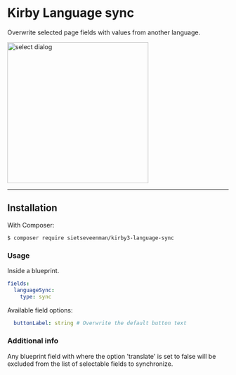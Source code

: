 # Kirby Language sync

Overwrite selected page fields with values from another language. 

<img width="321" alt="select dialog" src="https://user-images.githubusercontent.com/19320817/168168969-9bd9d214-f9d0-4408-8ec5-4f3b61a79c78.png">

****

## Installation

With Composer:

```
$ composer require sietseveenman/kirby3-language-sync
```

### Usage
Inside a blueprint.

```yml
fields:
  languageSync:
    type: sync
```
Available field options:

```yml
  buttonLabel: string # Overwrite the default button text
```
### Additional info
Any blueprint field with where the option 'translate' is set to false will be excluded from the list of selectable fields to synchronize.
